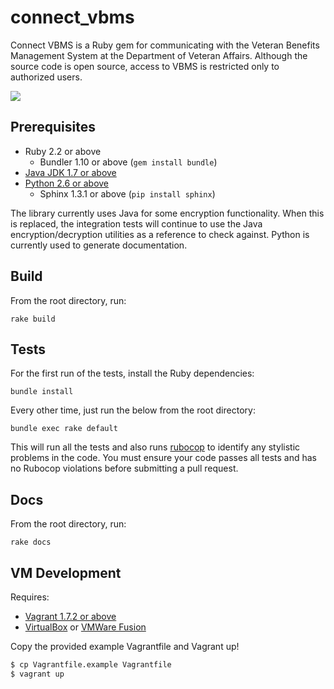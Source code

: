 # connect_vbms

Connect VBMS is a Ruby gem for communicating with the Veteran Benefits Management System at the Department of Veteran Affairs. Although the source code is open source, access to VBMS is restricted only to authorized users.

![](https://travis-ci.org/department-of-veterans-affairs/connect_vbms.svg?branch=master)

## Prerequisites

- Ruby 2.2 or above
	- Bundler 1.10 or above (`gem install bundle`)
- [Java JDK 1.7 or above](http://www.oracle.com/technetwork/java/javase/downloads/index.html)
- [Python 2.6 or above](https://www.python.org/downloads/)
	- Sphinx 1.3.1 or above (`pip install sphinx`)

The library currently uses Java for some encryption functionality. When this is replaced, the integration tests will continue to use the Java encryption/decryption utilities as a reference to check against. Python is currently used to generate documentation.

## Build

From the root directory, run:

`rake build`

## Tests

For the first run of the tests, install the Ruby dependencies:

`bundle install`

Every other time, just run the below from the root directory:

`bundle exec rake default`

This will run all the tests and also runs [rubocop](http://batsov.com/rubocop/) to identify any stylistic problems in the code. You must ensure your code passes all tests and has no Rubocop violations before submitting a pull request.

## Docs

From the root directory, run:

`rake docs`

## VM Development

Requires:
  - [Vagrant 1.7.2 or above](http://www.vagrantup.com/downloads.html)
  - [VirtualBox](https://www.virtualbox.org/wiki/Downloads) or [VMWare Fusion](https://www.vmware.com/go/downloadfusion)

Copy the provided example Vagrantfile and Vagrant up!
```bash
$ cp Vagrantfile.example Vagrantfile
$ vagrant up
```

